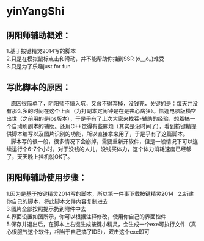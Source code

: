 # yinYangShi
## 阴阳师辅助概述：  
 1.基于按键精灵2014写的脚本  
 2.只是在模拟鼠标点击和滑动，并不能帮助你抽到SSR (ó﹏ò｡)难受  
 3.只是为了乐趣just for fun  
## 写此脚本的原因：  
    原因很简单了，阴阳师不慎入坑，又舍不得弃掉，没钱充，关键的是：每天并没有那么多的时间在这个上面（为打副本定闹钟是在是丧心病狂）。恰逢电脑版横空出世（之前用的是ios版本），于是乎有了上次大家来找茬-辅助的经验，想着搞一个自动刷副本的辅助。还用C++觉得有些麻烦（其实是没时间了），看到按键精提供脚本编写以及图片识别的功能，所以直接拿来用了，于是乎有了这篇脚本。  
    脚本写的很一般，很多情况下会崩掉，需要重新开软件，但是一般情况下可以连续运行个6-7个小时，对于没钱的人儿，没钱买体力，这个体力消耗速度已经够了，天天晚上挂机就OK了。  
## 阴阳师辅助使用步骤：  
 1.因为是基于按键精灵2014写的脚本，所以第一件事下载按键精灵2014  
 2.新建你自己的脚本，将此脚本文件内容复制进去  
 3.图片全部按照提示扔到附件中去  
 4.界面设置如图所示，你可以根据注释修改，使用你自己的界面控件  
 5.保存并退出后，在脚本上右键生成按键小精灵，会生成一个exe可执行文件（真心很服气这个软件，相当于自己搞了IDE），双击这个exe即可  
 
